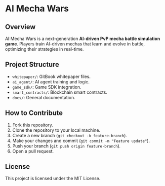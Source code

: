 # AI Mecha Wars

## Overview
AI Mecha Wars is a next-generation **AI-driven PvP mecha battle simulation game**. Players train AI-driven mechas that learn and evolve in battle, optimizing their strategies in real-time.

## Project Structure
- `whitepaper/`: GitBook whitepaper files.
- `ai_agent/`: AI agent training and logic.
- `game_sdk/`: Game SDK integration.
- `smart_contracts/`: Blockchain smart contracts.
- `docs/`: General documentation.

## How to Contribute
1. Fork this repository.
2. Clone the repository to your local machine.
3. Create a new branch (`git checkout -b feature-branch`).
4. Make your changes and commit (`git commit -m "Feature update"`).
5. Push your branch (`git push origin feature-branch`).
6. Open a pull request.

## License
This project is licensed under the MIT License.
